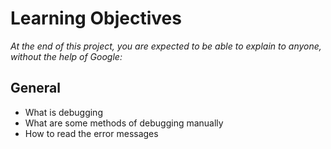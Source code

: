# Learning Objectives
*At the end of this project, you are expected to be able to explain to anyone, without the help of Google:*

## General
- What is debugging
- What are some methods of debugging manually
- How to read the error messages
